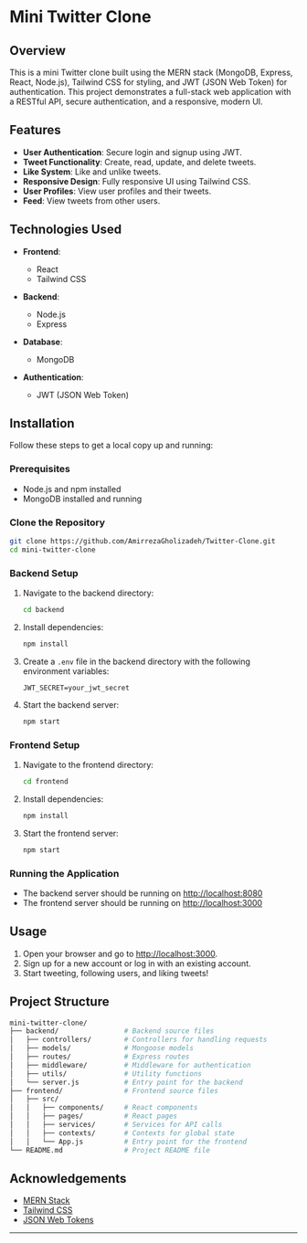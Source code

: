 # Mini Twitter Clone

## Overview

This is a mini Twitter clone built using the MERN stack (MongoDB, Express, React, Node.js), Tailwind CSS for styling, and JWT (JSON Web Token) for authentication. This project demonstrates a full-stack web application with a RESTful API, secure authentication, and a responsive, modern UI.

## Features

- **User Authentication**: Secure login and signup using JWT.
- **Tweet Functionality**: Create, read, update, and delete tweets.
- **Like System**: Like and unlike tweets.
- **Responsive Design**: Fully responsive UI using Tailwind CSS.
- **User Profiles**: View user profiles and their tweets.
- **Feed**: View tweets from other users.

## Technologies Used

- **Frontend**:
  - React
  - Tailwind CSS

- **Backend**:
  - Node.js
  - Express

- **Database**:
  - MongoDB

- **Authentication**:
  - JWT (JSON Web Token)

## Installation

Follow these steps to get a local copy up and running:

### Prerequisites

- Node.js and npm installed
- MongoDB installed and running

### Clone the Repository

```sh
git clone https://github.com/AmirrezaGholizadeh/Twitter-Clone.git
cd mini-twitter-clone
```

### Backend Setup

1. Navigate to the backend directory:
    ```sh
    cd backend
    ```

2. Install dependencies:
    ```sh
    npm install
    ```

3. Create a `.env` file in the backend directory with the following environment variables:
    ```env
    JWT_SECRET=your_jwt_secret
    ```

4. Start the backend server:
    ```sh
    npm start
    ```

### Frontend Setup

1. Navigate to the frontend directory:
    ```sh
    cd frontend
    ```

2. Install dependencies:
    ```sh
    npm install
    ```

4. Start the frontend server:
    ```sh
    npm start
    ```

### Running the Application

- The backend server should be running on [http://localhost:8080](http://localhost:8080)
- The frontend server should be running on [http://localhost:3000](http://localhost:3000)

## Usage

1. Open your browser and go to [http://localhost:3000](http://localhost:3000).
2. Sign up for a new account or log in with an existing account.
3. Start tweeting, following users, and liking tweets!

## Project Structure

```sh
mini-twitter-clone/
├── backend/                # Backend source files
│   ├── controllers/        # Controllers for handling requests
│   ├── models/             # Mongoose models
│   ├── routes/             # Express routes
│   ├── middleware/         # Middleware for authentication
│   ├── utils/              # Utility functions
│   └── server.js           # Entry point for the backend
├── frontend/               # Frontend source files
│   ├── src/
│   │   ├── components/     # React components
│   │   ├── pages/          # React pages
│   │   ├── services/       # Services for API calls
│   │   ├── contexts/       # Contexts for global state
│   │   └── App.js          # Entry point for the frontend
└── README.md               # Project README file
```

## Acknowledgements

- [MERN Stack](https://www.mongodb.com/mern-stack)
- [Tailwind CSS](https://tailwindcss.com/)
- [JSON Web Tokens](https://jwt.io/)

---

